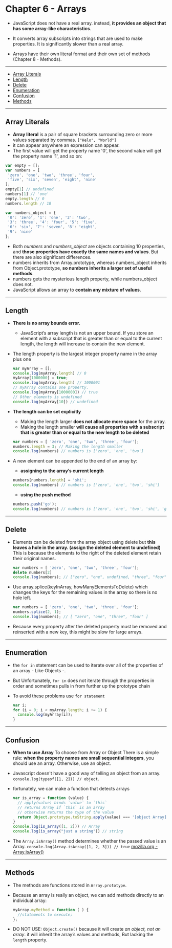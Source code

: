 # Chapter 6 - Arrays

- JavaScript does not have a real array. instead, **it provides an object that has some array-like characteristics**.

- It converts array subscripts into strings that are used to make properties. It is significantly slower than a real array.

- Arrays have their own literal format and their own set of methods (Chapter 8 - Methods).

---

- [Array Literals](#Array-Literals)
- [Length](#Length)
- [Delete](#delete)
- [Enumeration](#enumeration)
- [Confusion](#confusion)
- [Methods](#methods)

---

## Array Literals

- **Array literal** is a pair of square brackets surrounding zero or more values separated by commas. `["Helo", "World"]`
- it can appear anywhere an expression can appear. 
- The first value will get the property name '0', the second value will get the property name '1', and so on:

```js
var empty = [];
var numbers = [
 'zero', 'one', 'two', 'three', 'four',
 'five', 'six', 'seven', 'eight', 'nine'
];
empty[1] // undefined
numbers[1] // 'one'
empty.length // 0
numbers.length // 10

var numbers_object = {
 '0': 'zero', '1': 'one', '2': 'two',
 '3': 'three', '4': 'four', '5': 'five',
 '6': 'six', '7': 'seven', '8': 'eight',
 '9': 'nine'
};
```

- Both *numbers* and *numbers_object* are objects containing 10 properties, and **those properties have exactly the same names and values**. But there are also significant differences.
- numbers inherits from Array.prototype, whereas numbers_object inherits from Object.prototype, **so numbers inherits a larger set of useful methods**.
- numbers gets the mysterious length property, while numbers_object does not.
- JavaScript allows an array to **contain any mixture of values**.

---

## Length

- **There is no array bounds error.**
  - JavaScript’s array length is not an upper bound. If you store an element with a subscript that is greater than or equal to the current length, the length will increase to contain the new element.
- The length property is the largest integer property name in the array plus one

  ```js
  var myArray = [];
  console.log(myArray.length) // 0
  myArray[1000000] = true;
  console.log(myArray.length) // 1000001
  // myArray contains one property.
  console.log(myArray[1000000]) // true
  // Other elements is undefined
  console.log(myArray[10]) // undefined
  ```

- **The length can be set explicitly**
  - Making the length larger **does not allocate more space** for the array.
  - Making the length smaller **will cause all properties with a subscript that is greater than or equal to the new length to be deleted**

  ```js
  var numbers = [ 'zero', 'one', 'two', 'three', 'four'];
  numbers.length = 3; // Making the length smaller
  console.log(numbers) // numbers is ['zero', 'one', 'two']
  ```

- A new element can be appended to the end of an array by:
  - **assigning to the array’s current length**

  ```js
  numbers[numbers.length] = 'shi';
  console.log(numbers) // numbers is ['zero', 'one', 'two', 'shi']
  ```

  - **using the push method**
  
  ```js
  numbers.push('go');
  console.log(numbers) // numbers is ['zero', 'one', 'two', 'shi', 'go']
  ```

---

## Delete

- Elements can be deleted from the array object using delete but **this leaves a hole in the array. (assign the deleted element to undefined)** This is because the elements to the right of the deleted element retain their original names.

  ```js
  var numbers = [ 'zero', 'one', 'two', 'three', 'four'];
  delete numbers[2]
  console.log(numbers); // ["zero", "one", undefined, "three", "four"]
  ```

- Use array.splice(keyInArray, howManyElementsToDelete) which changes the keys for the remaining values in the array so there is no hole left.

  ```js
  var numbers = [ 'zero', 'one', 'two', 'three', 'four'];
  numbers.splice(2, 1);
  console.log(numbers); // [ "zero", "one", "three", "four" ]
  ```

- Because every property after the deleted property must be removed and reinserted with a new key, this might be slow for large arrays.

---

## Enumeration

- the `for in` statement can be used to iterate over all of the properties of an array - Like Objects -.
- But Unfortunately, `for in` does not iterate through the properties in order and sometimes pulls in from further up the prototype chain
- To avoid these problems use `for statement`
  
  ```js
  var i;
  for (i = 0; i < myArray.length; i += 1) {
    console.log(myArray[i]);
  }
  ```

---

## Confusion

- **When to use Array**
To choose from Array or Object There is a simple rule: **when the property names are small sequential integers**, you should use an array. Otherwise, use an object.

- Javascript doesn't have a good way of telling an object from an array. `console.log(typeof([1, 2])) // object`.
- fortunately, we can make a function that detects arrays
  
  ```js
  var is_array = function (value) {
    // apply(value) binds `value` to `this` 
    // returns Array if `this` is an array
    // otherwise returns the type of the value
    return Object.prototype.toString.apply(value) === '[object Array]' ? "Array" : typeof(value) ;
  }
  console.log(is_array([1, 2])) // Array
  console.log(is_array("just a string")) // string
  ```

- The `Array.isArray()` method determines whether the passed value is an Array. `console.log(Array.isArray([1, 2, 3])) // true`
  [mozilla.org - Array.isArray()](https://developer.mozilla.org/en-US/docs/Web/JavaScript/Reference/Global_Objects/Array/isArray)

---

## Methods

- The methods are functions stored in `Array.prototype`.
- Because an array is really an object, we can add methods directly to an individual array:

  ```js
  myArray.myMethod = function ( ) {
    //statements to execute; 
  };
  ```
- DO NOT USE: `Object.create()` because it will create *an object, not an array*. it will inherit the array’s values and methods, But lacking the `length` property.
